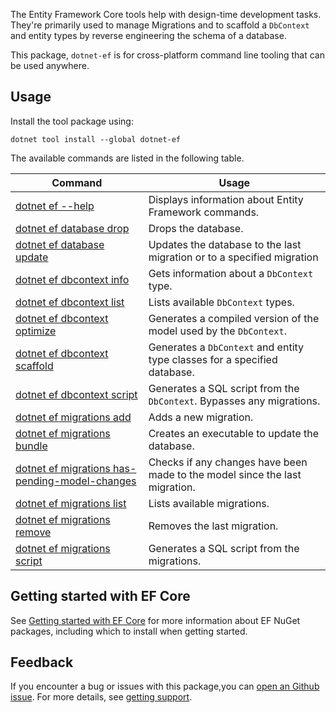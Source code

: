 The Entity Framework Core tools help with design-time development tasks. They're primarily used to manage Migrations and to scaffold a `DbContext` and entity types by reverse engineering the schema of a database.

This package, `dotnet-ef` is for cross-platform command line tooling that can be used anywhere.

## Usage

Install the tool package using:

```dotnetcli
dotnet tool install --global dotnet-ef
```

The available commands are listed in the following table.

| Command                                                                                                                                         | Usage                                                                       |
|-------------------------------------------------------------------------------------------------------------------------------------------------|-----------------------------------------------------------------------------|
| [dotnet ef --help](https://learn.microsoft.com/ef/core/cli/dotnet#common-options)                                                               | Displays information about Entity Framework commands.                       |
| [dotnet ef database drop](https://learn.microsoft.com/ef/core/cli/dotnet#dotnet-ef-database-drop)                                               | Drops the database.                                                         |
| [dotnet ef database update](https://learn.microsoft.com/ef/core/cli/dotnet#dotnet-ef-database-update)                                           | Updates the database to the last migration or to a specified migration      |
| [dotnet ef dbcontext info](https://learn.microsoft.com/ef/core/cli/dotnet#dotnet-ef-dbcontext-info)                                             | Gets information about a `DbContext` type.                                  |
| [dotnet ef dbcontext list](https://learn.microsoft.com/ef/core/cli/dotnet#dotnet-ef-dbcontext-list)                                             | Lists available `DbContext` types.                                          |
| [dotnet ef dbcontext optimize](https://learn.microsoft.com/ef/core/cli/dotnet#dotnet-ef-dbcontext-optimize)                                     | Generates a compiled version of the model used by the `DbContext`.          |
| [dotnet ef dbcontext scaffold](https://learn.microsoft.com/ef/core/cli/dotnet#dotnet-ef-dbcontext-scaffold)                                     | Generates a `DbContext` and entity type classes for a specified database.   |
| [dotnet ef dbcontext script](https://learn.microsoft.com/ef/core/cli/dotnet#dotnet-ef-dbcontext-script)                                         | Generates a SQL script from the `DbContext`. Bypasses any migrations.       |
| [dotnet ef migrations add](https://learn.microsoft.com/ef/core/cli/dotnet#dotnet-ef-migrations-add)                                             | Adds a new migration.                                                       |
| [dotnet ef migrations bundle](https://learn.microsoft.com/ef/core/cli/dotnet#dotnet-ef-migrations-bundle)                                       | Creates an executable to update the database.                               |
| [dotnet ef migrations has-pending-model-changes](https://learn.microsoft.com/ef/core/cli/dotnet#dotnet-ef-migrations-has-pending-model-changes) | Checks if any changes have been made to the model since the last migration. |
| [dotnet ef migrations list](https://learn.microsoft.com/ef/core/cli/dotnet#dotnet-ef-migrations-list)                                           | Lists available migrations.                                                 |
| [dotnet ef migrations remove](https://learn.microsoft.com/ef/core/cli/dotnet#dotnet-ef-migrations-remove)                                       | Removes the last migration.                                                 |
| [dotnet ef migrations script](https://learn.microsoft.com/ef/core/cli/dotnet#dotnet-ef-migrations-script)                                       | Generates a SQL script from the migrations.                                 |

## Getting started with EF Core

See [Getting started with EF Core](https://learn.microsoft.com/ef/core/get-started/overview/install) for more information about EF NuGet packages, including which to install when getting started.

## Feedback

If you encounter a bug or issues with this package,you can [open an Github issue](https://github.com/dotnet/efcore/issues/new/choose). For more details, see [getting support](https://github.com/dotnet/efcore/blob/main/.github/SUPPORT.md).